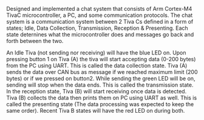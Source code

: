 Designed and implemented a chat system that consists of Arm Cortex-M4 TivaC microcontroller, a PC, and some communication protocols. The chat system is a communication system between 2 Tiva Cs defined in a form of states; Idle, Data Collection, Transmission, Reception & Presenting. Each state deternines what the microcontroller does and messages go back and forth between the two.

An Idle Tiva (not sending nor receiving) will have the blue LED on. Upon pressing button 1 on Tiva (A) the tiva will start accepting data (0-200 bytes) from the PC using UART. This is called the data collection state. Tiva (A) sends the data over CAN bus as message if we reached maximum limit (200 bytes) or if we pressed on button2. While sending the green LED will be on, sending will stop when the data ends. This is called the transmission state. In the reception state, Tiva (B) will start receiving once data is detected. Tiva (B) collects the data then prints them on PC using UART as well. This is called the presenting state (The data processing was expected to keep the same order). Recent Tiva B states will have the red LED on during both.
